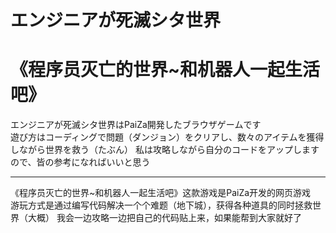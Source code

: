 # エンジニアが死滅シタ世界
# 《程序员灭亡的世界~和机器人一起生活吧》

エンジニアが死滅シタ世界はPaiZa開発したブラウザゲームです  
遊び方はコーディングで問題（ダンジョン）をクリアし、数々のアイテムを獲得しながら世界を救う（たぶん）
私は攻略しながら自分のコードをアップしますので、皆の参考になればいいと思う
***
《程序员灭亡的世界~和机器人一起生活吧》这款游戏是PaiZa开发的网页游戏  
游玩方式是通过编写代码解决一个个难题（地下城），获得各种道具的同时拯救世界（大概）
我会一边攻略一边把自己的代码贴上来，如果能帮到大家就好了
